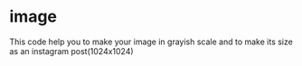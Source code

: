 # image

This code help you to make your image in grayish scale and to make its size as an instagram post(1024x1024)
